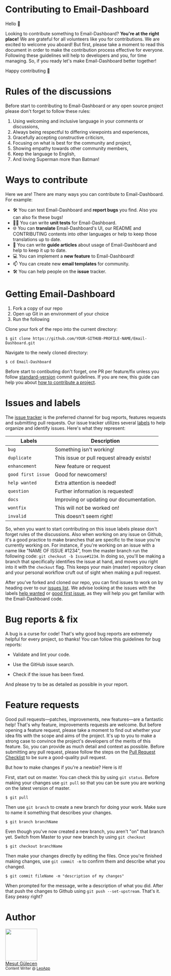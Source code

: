 # Contributing to Email-Dashboard

Hello 👋

Looking to contribute something to Email-Dashboard? <b>You're at the right place!</b> We are grateful for all volunteers like you for contributions. We are excited to welcome you aboard! But first, please take a moment to read this document in order to make the contribution process effective for everyone. Following these guidelines will help to developers and you, for time managing. So, if you ready let's make Email-Dashboard better together! 

Happy contributing 🎉

# Rules of the discussions

Before start to contributing to Email-Dashboard or any open source project please don't forget to follow these rules:

1. Using welcoming and inclusive language in your comments or discussions,
2. Always being respectful to differing viewpoints and experiences,
3. Gracefully accepting constructive criticism,
4. Focusing on what is best for the community and project,
5. Showing empathy towards other community members,
6. Keep the language to English, 
6. And loving Superman more than Batman!

# Ways to contribute

Here we are! There are many ways you can contribute to Email-Dashboard. For example:

- 🛠 You can test Email-Dashboard and <b>report bugs</b> you find. Also you can also fix these bugs!  
- :guardsman: You can write <b>unit tests</b> for Email-Dashboard.
- 🌐 You can <b>translate</b> Email-Dashboard's UI, our README and CONTRIBUTING contents into other languages or help to keep those translations up to date.
- 📝 You can write <b>guide articles</b> about usage of Email-Dashboard and help to keep it up to date.
- 💻 You can implement a <b>new feature</b> to Email-Dashboard!
- :mailbox: You can create new <b>email templates</b> for community.
- 🛠 You can help people on the <b>issue</b> tracker. 

# Getting Email-Dashboard

1. Fork a copy of our repo
2. Open up Git in an environment of your choice
3. Run the following


Clone your fork of the repo into the current directory:
```
$ git clone https://github.com/YOUR-GITHUB-PROFILE-NAME/Email-Dashboard.git
```
Navigate to the newly cloned directory:
```
$ cd Email-Dashboard
```

Before start to contibuting don't forget, one PR per feature/fix unless you follow [standard-version](https://github.com/conventional-changelog/standard-version) commit guidelines. If you are new, this guide can help you about [how to contribute a project](https://opensource.guide/how-to-contribute/).

# Issues and labels

The [issue tracker](https://github.com/Email-Dashboard/Email-Dashboard/issues) is the preferred channel for bug reports, features requests and submitting pull requests. Our issue tracker utilizes several [labels](https://github.com/Email-Dashboard/Email-Dashboard/labels) to help organize and identify issues. Here's what they represent:
  
Labels  | Description
------------- | -------------
`bug`  | Something isn't working!
`duplicate` | This issue or pull request already exists!
`enhancement` | New feature or request
`good first issue` | Good for newcomers!
`help wanted` | Extra attention is needed!
`question` | Further information is requested!
`docs` | Improving or updating our documentation.
`wontfix` | This will not be worked on!
`invalid` | This doesn't seem right!

So, when you want to start contributing on this issue labels please don't forget rules of the discussions. Also when working on any issue on Github, it's a good practice to make branches that are specific to the issue you're currently working on. For instance, if you're working on an issue with a name like "NAME OF ISSUE #1234", from the master branch run the following code: `git checkout -b Issue#1234`. In doing so, you'll be making a branch that specifically identifies the issue at hand, and moves you right into it with the `checkout` flag. This keeps your main (master) repository clean and your personal workflow cruft out of sight when making a pull request. 

After you've forked and cloned our repo, you can find issues to work on by heading over to our [issues list](https://github.com/Email-Dashboard/Email-Dashboard/issues). We advise looking at the issues with the labels [help wanted](https://github.com/Email-Dashboard/Email-Dashboard/issues?q=is%3Aissue+is%3Aopen+label%3A%22help+wanted%22) or [good first issue](https://github.com/Email-Dashboard/Email-Dashboard/issues?q=is%3Aissue+is%3Aopen+label%3A%22good+first+issue%22), as they will help you get familiar with the Email-Dashboard code.

# Bug reports & fix

A bug is a curse for code! That's why good bug reports are extremely helpful for every project, so thanks! You can follow this guidelines for bug reports:

- Validate and lint your code.

- Use the GitHub issue search.

- Check if the issue has been fixed.

And please try to be as detailed as possible in your report.

# Feature requests

Good pull requests—patches, improvements, new features—are a fantastic help! That's why feature, improvements requests are welcome. But before opening a feature request, please take a moment to find out whether your idea fits with the scope and aims of the project. It's up to you to make a strong case to convince the project's developers of the merits of this feature. So, you can provide as much detail and context as possible. Before submitting any pull request, please follow the steps on the [Pull Request Checklist](https://github.com/adobe/brackets/wiki/Pull-Request-Checklist) to be sure a good-quality pull request.

But how to make changes if you're a newbie? Here is it!

First, start out on master. You can check this by using `git status`. Before making your changes use `git pull` so that you can be sure you are working on the latest version of master.

```
$ git pull
```

Then use `git branch` to create a new branch for doing your work. Make sure to name it something that describes your changes.

```
$ git branch branchName
```

Even though you've now created a new branch, you aren't "on" that branch yet. Switch from Master to your new branch by using `git checkout`

```
$ git checkout branchName
```

Then make your changes directly by editing the files. Once you're finished making changes, use `git commit -m` to confirm them and describe what you changed.

```
$ git commit fileName -m "description of my changes"
```

When prompted for the message, write a description of what you did. After that push the changes to Github using `git push --set-upstream`. That's it. Easy peasy right?

# Author

[<img src="https://avatars3.githubusercontent.com/u/6217139?s=460&v=4" width="100px;"/>](https://twitter.com/mesutgulecen) <br/> [Mesut Gülecen](https://linkedin.com/in/mesutgulecen/)<br/><sub>Content Writer @ [LeoApp](https://leoapp.com)</sub><br/> 







